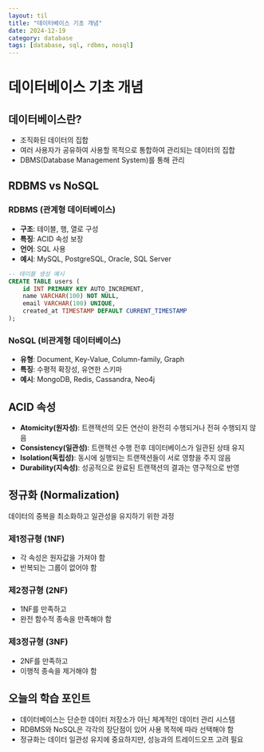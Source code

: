 ```yaml
---
layout: til
title: "데이터베이스 기초 개념"
date: 2024-12-19
category: database
tags: [database, sql, rdbms, nosql]
---
```


# 데이터베이스 기초 개념

## 데이터베이스란?
- 조직화된 데이터의 집합
- 여러 사용자가 공유하여 사용할 목적으로 통합하여 관리되는 데이터의 집합
- DBMS(Database Management System)를 통해 관리

## RDBMS vs NoSQL

### RDBMS (관계형 데이터베이스)
- **구조**: 테이블, 행, 열로 구성
- **특징**: ACID 속성 보장
- **언어**: SQL 사용
- **예시**: MySQL, PostgreSQL, Oracle, SQL Server

```sql
-- 테이블 생성 예시
CREATE TABLE users (
    id INT PRIMARY KEY AUTO_INCREMENT,
    name VARCHAR(100) NOT NULL,
    email VARCHAR(100) UNIQUE,
    created_at TIMESTAMP DEFAULT CURRENT_TIMESTAMP
);
```

### NoSQL (비관계형 데이터베이스)
- **유형**: Document, Key-Value, Column-family, Graph
- **특징**: 수평적 확장성, 유연한 스키마
- **예시**: MongoDB, Redis, Cassandra, Neo4j

## ACID 속성
- **Atomicity(원자성)**: 트랜잭션의 모든 연산이 완전히 수행되거나 전혀 수행되지 않음
- **Consistency(일관성)**: 트랜잭션 수행 전후 데이터베이스가 일관된 상태 유지
- **Isolation(독립성)**: 동시에 실행되는 트랜잭션들이 서로 영향을 주지 않음
- **Durability(지속성)**: 성공적으로 완료된 트랜잭션의 결과는 영구적으로 반영

## 정규화 (Normalization)
데이터의 중복을 최소화하고 일관성을 유지하기 위한 과정

### 제1정규형 (1NF)
- 각 속성은 원자값을 가져야 함
- 반복되는 그룹이 없어야 함

### 제2정규형 (2NF)
- 1NF를 만족하고
- 완전 함수적 종속을 만족해야 함

### 제3정규형 (3NF)
- 2NF를 만족하고
- 이행적 종속을 제거해야 함

## 오늘의 학습 포인트
- 데이터베이스는 단순한 데이터 저장소가 아닌 체계적인 데이터 관리 시스템
- RDBMS와 NoSQL은 각각의 장단점이 있어 사용 목적에 따라 선택해야 함
- 정규화는 데이터 일관성 유지에 중요하지만, 성능과의 트레이드오프 고려 필요 